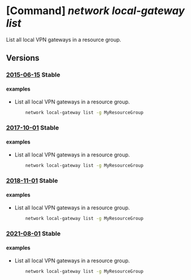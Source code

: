 # [Command] _network local-gateway list_

List all local VPN gateways in a resource group.

## Versions

### [2015-06-15](/Resources/mgmt-plane/L3N1YnNjcmlwdGlvbnMve30vcmVzb3VyY2Vncm91cHMve30vcHJvdmlkZXJzL21pY3Jvc29mdC5uZXR3b3JrL2xvY2FsbmV0d29ya2dhdGV3YXlz/2015-06-15.xml) **Stable**

<!-- mgmt-plane /subscriptions/{}/resourcegroups/{}/providers/microsoft.network/localnetworkgateways 2015-06-15 -->

#### examples

- List all local VPN gateways in a resource group.
    ```bash
        network local-gateway list -g MyResourceGroup
    ```

### [2017-10-01](/Resources/mgmt-plane/L3N1YnNjcmlwdGlvbnMve30vcmVzb3VyY2Vncm91cHMve30vcHJvdmlkZXJzL21pY3Jvc29mdC5uZXR3b3JrL2xvY2FsbmV0d29ya2dhdGV3YXlz/2017-10-01.xml) **Stable**

<!-- mgmt-plane /subscriptions/{}/resourcegroups/{}/providers/microsoft.network/localnetworkgateways 2017-10-01 -->

#### examples

- List all local VPN gateways in a resource group.
    ```bash
        network local-gateway list -g MyResourceGroup
    ```

### [2018-11-01](/Resources/mgmt-plane/L3N1YnNjcmlwdGlvbnMve30vcmVzb3VyY2Vncm91cHMve30vcHJvdmlkZXJzL21pY3Jvc29mdC5uZXR3b3JrL2xvY2FsbmV0d29ya2dhdGV3YXlz/2018-11-01.xml) **Stable**

<!-- mgmt-plane /subscriptions/{}/resourcegroups/{}/providers/microsoft.network/localnetworkgateways 2018-11-01 -->

#### examples

- List all local VPN gateways in a resource group.
    ```bash
        network local-gateway list -g MyResourceGroup
    ```

### [2021-08-01](/Resources/mgmt-plane/L3N1YnNjcmlwdGlvbnMve30vcmVzb3VyY2Vncm91cHMve30vcHJvdmlkZXJzL21pY3Jvc29mdC5uZXR3b3JrL2xvY2FsbmV0d29ya2dhdGV3YXlz/2021-08-01.xml) **Stable**

<!-- mgmt-plane /subscriptions/{}/resourcegroups/{}/providers/microsoft.network/localnetworkgateways 2021-08-01 -->

#### examples

- List all local VPN gateways in a resource group.
    ```bash
        network local-gateway list -g MyResourceGroup
    ```
